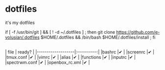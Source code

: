 # dotfiles
it's my dotfiles


if [ -f /usr/bin/git ] && [ ! -d ~/.dotfiles ] ; then git clone https://github.com/e-volusian/.dotfiles $HOME/.dotfiles && /bin/bash $HOME/.dotfiles/install ; fi

<br>
| file              | ready?     |
|-------------------|:----------:|
|bashrc             |✔           |
|screenrc           |✔           |
|tmux.conf          |✔           |
|vimrc              |✔           |
|alias              |✔           |
|functions          |✔           |
|inputrc            |✔           |
|spectrwm.conf      |✔           |
|openbox_rc.xml     |✔           |
